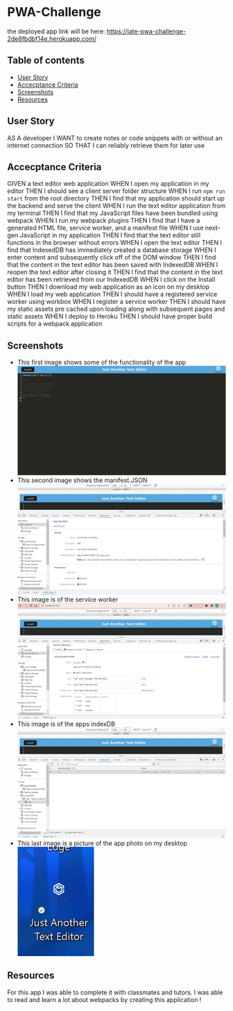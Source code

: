 # PWA-Challenge
the deployed app link will be here:  https://jate-pwa-challenge-2de8fbdbf14e.herokuapp.com/


## Table of contents
- [User Story](#User-Story)
- [Accecptance Criteria](#Accecptance-Criteria)
- [Screenshots](#Screenshots)
- [Resources](#Resources)

## User Story
AS A developer
I WANT to create notes or code snippets with or without an internet connection
SO THAT I can reliably retrieve them for later use

## Accecptance Criteria
GIVEN a text editor web application
WHEN I open my application in my editor
THEN I should see a client server folder structure
WHEN I run `npm run start` from the root directory
THEN I find that my application should start up the backend and serve the client
WHEN I run the text editor application from my terminal
THEN I find that my JavaScript files have been bundled using webpack
WHEN I run my webpack plugins
THEN I find that I have a generated HTML file, service worker, and a manifest file
WHEN I use next-gen JavaScript in my application
THEN I find that the text editor still functions in the browser without errors
WHEN I open the text editor
THEN I find that IndexedDB has immediately created a database storage
WHEN I enter content and subsequently click off of the DOM window
THEN I find that the content in the text editor has been saved with IndexedDB
WHEN I reopen the text editor after closing it
THEN I find that the content in the text editor has been retrieved from our IndexedDB
WHEN I click on the Install button
THEN I download my web application as an icon on my desktop
WHEN I load my web application
THEN I should have a registered service worker using workbox
WHEN I register a service worker
THEN I should have my static assets pre cached upon loading along with subsequent pages and static assets
WHEN I deploy to Heroku
THEN I should have proper build scripts for a webpack application


## Screenshots
 - This first image shows some of the functionality of the app
![JATE](client/src/images/JATE.pic1.jpg)
 - This second image shows the manifest.JSON 
![Manifest](client/src/images/manifest.pic2.jpg)
 - This image is of the service worker
![Service worker](client/src/images/Serviceworker.pic3.jpg)
 - This image is of the apps indexDB
 ![indexDB](client/src/images/indexDB.pic4.jpg)
 - This last image is a picture of the app photo on my desktop 
 ![JATE!](client/src/images/JATEapp.pic5.jpg)

 ## Resources 

 For this app I was able to complete it with classmates and tutors. I was able to read and learn a lot about webpacks by creating this application !